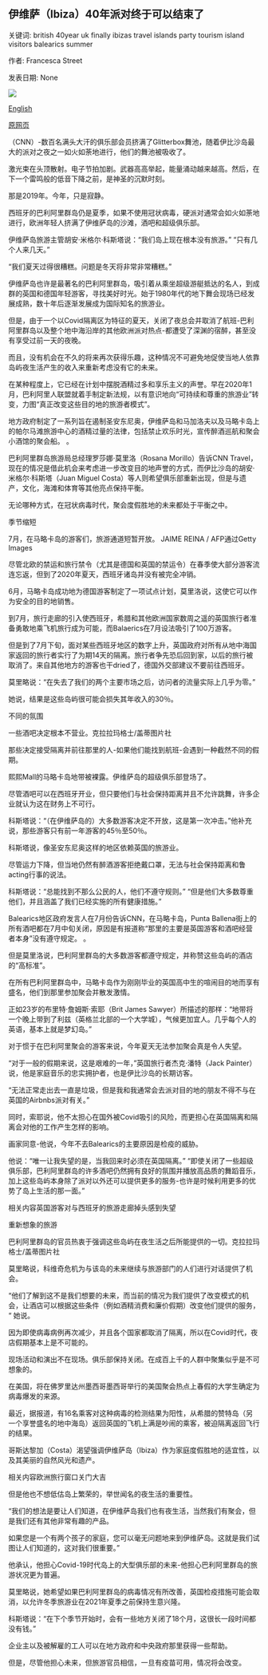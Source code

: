 ## 伊维萨（Ibiza）40年派对终于可以结束了

关键词: british 40year uk finally ibizas travel islands party tourism island visitors balearics summer

作者: Francesca Street

发表日期: None

![](https://cdn.cnn.com/cnnnext/dam/assets/200120123930-ibiza-dance-super-tease.jpg)

[English](Ibiza%27s%2040-year%20party%20could%20finally%20be%20over.md)

[原网页](https://edition.cnn.com/travel/article/coronavirus-end-party-vacation-balearics/index.html)

（CNN）-数百名满头大汗的俱乐部会员挤满了Glitterbox舞池，随着伊比沙岛最大的派对之夜之一如火如荼地进行，他们的舞池被吸收了。

激光束在头顶散射。电子节拍加剧。武器高高举起，能量涌动越来越高。然后，在下一个雷鸣般的低音下降之前，是神圣的沉默时刻。

那是2019年。今年，只是寂静。

西班牙的巴利阿里群岛仍是夏季，如果不使用冠状病毒，硬派对通常会如火如荼地进行，欧洲年轻人挤满了伊维萨岛的沙滩，酒吧和超级俱乐部。

伊维萨岛旅游主管胡安·米格尔·科斯塔说：“我们岛上现在根本没有旅游。” “只有几个人来几天。”

“我们夏天过得很糟糕。问题是冬天将非常非常糟糕。”

伊维萨岛也许是最著名的巴利阿里群岛，吸引着从乘坐超级游艇抵达的名人，到成群的英国和德国年轻游客，寻找美好时光。始于1980年代的地下舞会现场已经发展成熟，数十年后逐渐发展成为国际知名的旅游业。

但是，由于一个以Covid隔离区为特征的夏天，关闭了夜总会并取消了航班-巴利阿里群岛以及整个地中海沿岸的其他欧洲派对热点-都遭受了深渊的宿醉，甚至没有享受过前一天的夜晚。

而且，没有机会在不久的将来再次获得乐趣，这种情况不可避免地促使当地人依靠岛屿夜生活产生的收入来重新考虑没有它的未来。

在某种程度上，它已经在计划中摆脱酒精过多和享乐主义的声誉。早在2020年1月，巴利阿里人联盟就着手制定新法规，以有意识地向“可持续和尊重的旅游业”转变，力图“真正改变这些目的地的旅游者模式”。

地方政府制定了一系列旨在遏制圣安东尼奥，伊维萨岛和马加洛夫以及马略卡岛上的帕尔马滩旅游中心的酒精过量的法律，包括禁止欢乐时光，宣传醉酒巡航和聚会小酒馆的聚会船。 。

巴利阿里群岛旅游局总经理罗莎娜·莫里洛（Rosana Morillo）告诉CNN Travel，现在的情况是借此机会来考虑进一步改变目的地声誉的方式，而伊比沙岛的胡安·米格尔·科斯塔（Juan Miguel Costa）等人则希望俱乐部重新出现，但是与遗产，文化，海滩和体育等其他亮点保持平衡。

无论哪种方式，在冠状病毒时代，聚会度假胜地的未来都处于平衡之中。

季节缩短

7月，在马略卡岛的游客们，旅游通道短暂开放。 JAIME REINA / AFP通过Getty Images

尽管北欧的禁运和旅行禁令（尤其是德国和英国的禁运令）在春季使大部分游客流连忘返，但到了2020年夏天，西班牙诸岛并没有被完全冲销。

6月，马略卡岛成功地为德国游客制定了一项试点计划，莫里洛说，这使它可以作为安全的目的地销售。

到7月，旅行走廊的引入使西班牙，希腊和其他欧洲国家数周之遥的英国旅行者准备勇敢地乘飞机旅行成为可能，而Balaerics在7月设法吸引了100万游客。

但是到了7月下旬，面对某些西班牙地区的数字上升，英国政府对所有从地中海国家返回的旅行者实行了为期14天的隔离。旅行者争先恐后回到家，以后的旅行被取消了。来自其他地方的游客也干dried了，德国外交部建议不要前往西班牙。

莫里略说：“在失去了我们的两个主要市场之后，访问者的流量实际上几乎为零。”

她说，结果是这些岛屿很可能会损失其年收入的30％。

不同的氛围

一些酒吧决定根本不营业。克拉拉玛格士/盖蒂图片社

那些决定接受隔离并前往那里的人-如果他们能找到航班-会遇到一种截然不同的假期。

熙熙Mall的马略卡岛地带被裸露。伊维萨岛的超级俱乐部登场了。

尽管酒吧可以在西班牙开业，但只要他们与社会保持距离并且不允许跳舞，许多企业就认为这在财务上不可行。

科斯塔说：“（在伊维萨岛的）大多数游客决定不开放，这是第一次冲击。”他补充说，那些游客只有前一年游客的45％至50％。

科斯塔说，像圣安东尼奥这样的地区依赖英国的旅游业。

尽管运力下降，但当地仍然有醉酒游客拒绝戴口罩，无法与社会保持距离和鲁acting行事的说法。

科斯塔说：“总能找到不那么公民的人，他们不遵守规则。” “但是他们大多数尊重他们，并且涵盖了我们已经实施的所有健康措施。”

Balearics地区政府发言人在7月份告诉CNN，在马略卡岛，Punta Ballena街上的所有酒吧都在7月中旬关闭，原因是有报道称“那里的主要是英国游客和酒吧经营者本身”没有遵守规定。 。

但是莫里洛说，巴利阿里群岛的大多数游客都遵守规定，并称赞这些岛屿的酒店的“高标准”。

在所有巴利阿里群岛中，马略卡岛作为刚刚毕业的英国高中生的喧闹目的地而享有盛名，他们到那里参加聚会并散发激情。

正如23岁的布里特·詹姆斯·索耶（Brit James Sawyer）所描述的那样：“地带将一个晚上带到了利兹（英格兰北部的一个大学城），气候更加宜人。几乎每个人的英语，基本上就是梦幻岛。”

对于惯于在巴利阿里聚会的游客来说，今年夏天无法参加聚会真是令人失望。

“对于一般的假期来说，这是艰难的一年，”英国旅行者杰克·潘特（Jack Painter）说，他是家庭音乐的忠实拥护者，也是伊比沙岛的长期访客。

“无法正常走出去一直是垃圾，但是我和我通常会去派对目的地的朋友不得不与在英国的Airbnbs派对有关。”

同时，索耶说，他不太担心在国外被Covid吸引的风险，而更担心在英国隔离和隔离会对他的工作产生怎样的影响。

画家同意-他说，今年不去Balearics的主要原因是检疫的威胁。

他说：“唯一让我失望的是，当我回来时必须在英国隔离。” “即使关闭了一些超级俱乐部，巴利阿里群岛的许多酒吧仍然拥有良好的氛围并播放高品质的舞蹈音乐，加上这些岛屿本身除了派对以外还可以提供更多的服务-也许是时候利用更多的优势了岛上生活的那一面。”

相关内容英国游客对与西班牙的旅游走廊掉头感到失望

重新想象的旅游

巴利阿里群岛的官员热衷于强调这些岛屿在夜生活之后所能提供的一切。克拉拉玛格士/盖蒂图片社

莫里略说，科维奇危机为与该岛的未来继续与旅游部门的人们进行对话提供了机会。

“他们了解到这不是我们想要的未来，而当前的情况为我们提供了改变模式的机会，让酒店可以根据这些条件（例如酒精消费和廉价假期）改变他们提供的服务， “ 她说。

因为即使病毒病例再次减少，并且各个国家都取消了隔离，所以在Covid时代，夜店假期基本上是不可能的。

现场活动和演出不在现场。俱乐部保持关闭。在成百上千的人群中聚集似乎是不可想象的。

在美国，将在佛罗里达州墨西哥墨西哥举行的美国聚会热点上春假的大学生确定为病毒爆发的来源。

最近，据报道，有16名乘客对这种病毒的检测结果为阳性，从希腊的赞特岛（另一个享誉盛名的地中海岛）返回英国的飞机上满是吵闹的乘客，被迫隔离返回飞行的结果。

哥斯达黎加（Costa）渴望强调伊维萨岛（Ibiza）作为家庭度假胜地的适宜性，以及其美丽的自然风光和遗产。

相关内容欧洲旅行窗口关门大吉

但是他也不想低估岛上繁荣的，举世闻名的夜生活的重要性。

“我们的想法是要让人们知道，在伊维萨岛我们也有夜生活，当然我们有聚会，但是我们还有其他非常有趣的产品。

如果您是一个有两个孩子的家庭，您可以毫无问题地来到伊维萨岛。这就是我们试图让人们知道的，这对我们很重要。”

他承认，他担心Covid-19时代岛上的大型俱乐部的未来-他担心巴利阿里群岛的旅游状况更为普遍。

莫里略说，她希望如果巴利阿里群岛的病毒情况有所改善，英国检疫措施可能会取消，以允许冬季旅游业在2021年夏季之前保持生意兴隆。

科斯塔说：“在下个季节开始时，会有一些地方关闭了18个月，这很长一段时间都没有钱。”

企业主以及被解雇的工人可以在地方政府和中央政府那里获得一些帮助。

但是，尽管他担心未来，但旅游官员相信，一旦有疫苗可用，情况将会改变。